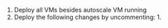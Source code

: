 1. Deploy all VMs besides autoscale VM running
2. Deploy the following changes by uncommenting:
   1. 